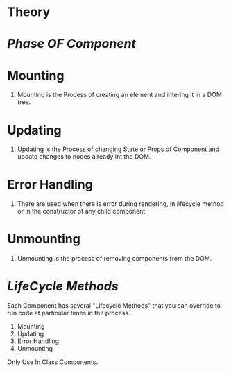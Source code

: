 # Theory

# _Phase OF Component_

# Mounting
1. Mounting is the Process of creating an element and intering it in a DOM tree.

# Updating 
1. Updating is the Process of changing State or Props of Component and update changes to nodes already int the DOM.

# Error Handling
1. There are used when there is error during rendering, in lifecycle method or in the constructor of any child component.

# Unmounting
1. Unmounting is the process of removing components from the DOM.

# _LifeCycle Methods_

Each Component has several "Lifecycle Methods" that you can override to run code at particular times in the process.

1. Mounting
2. Updating
3. Error Handling
4. Unmounting

Only Use In Class Components.
